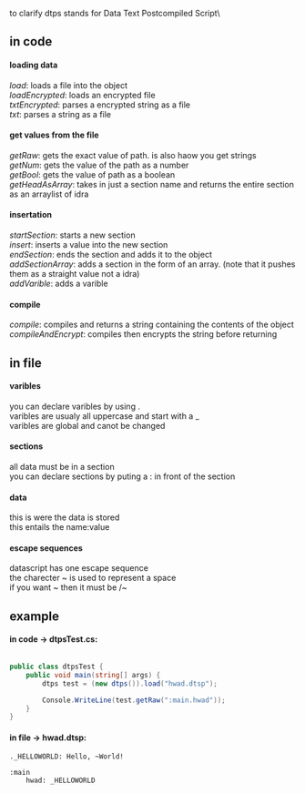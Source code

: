 to clarify dtps stands for Data Text Postcompiled Script\

## in code

#### loading data
*load*: loads a file into the object\
*loadEncrypted*: loads an encrypted file\
*txtEncrypted*: parses a encrypted string as a file\
*txt*: parses a string as a file

#### get values from the file 
*getRaw*: gets the exact value of path. is also haow you get strings\
*getNum*: gets the value of the path as a number\
*getBool*: gets the value of path as a boolean\
*getHeadAsArray*: takes in just a section name and returns the entire section as an arraylist of idra

#### insertation
*startSection*: starts a new section\
*insert*: inserts a value into the new section\
*endSection*: ends the section and adds it to the object\
*addSectionArray*: adds a section in the form of an array.  (note that it pushes them as a straight value not a idra)\
*addVarible*: adds a varible

#### compile
*compile*: compiles and returns a string containing the contents of the object\
*compileAndEncrypt*: compiles then encrypts the string before returning 

## in file

#### varibles
you can declare varibles by using .\
varibles are usualy all uppercase and start with a _\
varibles are global and canot be changed

#### sections
all data must be in a section\
you can declare sections by puting a : in front of the section

#### data
this is were the data is stored\
this entails the name:value

#### escape sequences
datascript has one escape sequence\
the charecter ~ is used to represent a space\
if you want ~ then it must be /~

## example

#### in code -> dtpsTest.cs:
```c#

public class dtpsTest {
    public void main(string[] args) {
        dtps test = (new dtps()).load("hwad.dtsp");

        Console.WriteLine(test.getRaw(":main.hwad"));
    }
}

```

#### in file -> hwad.dtsp:

```
._HELLOWORLD: Hello, ~World!

:main
    hwad: _HELLOWORLD
```
